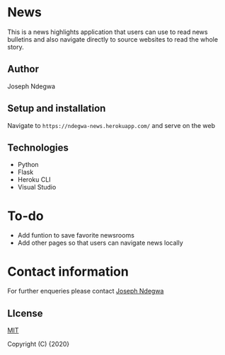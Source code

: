 # News

This is a news highlights application that users can use to read news bulletins and also navigate directly to source websites to read the whole story.

## Author
Joseph Ndegwa

## Setup and installation
Navigate to `https://ndegwa-news.herokuapp.com/` and serve on the web

## Technologies
* Python
* Flask
* Heroku CLI
* Visual Studio

# To-do
* Add funtion to save favorite newsrooms
* Add other pages so that users can navigate news locally

# Contact information
For further enqueries please contact
 [Joseph Ndegwa](www.kariukindegwa98@gmail.com)

## LIcense
 [MIT](https://choosealicense.com/licenses/mit/)

 Copyright (C) {2020}
